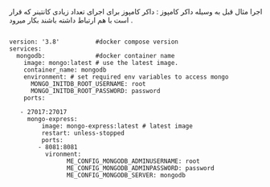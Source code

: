 اجرا مثال قبل به وسیله داکر کامپوز : داکر کامپوز برای اجرای تعداد زیادی کانتینر که قرار است با هم ارتباط داشته باشند بکار میرود .
```

version: '3.8'          #docker compose version
services:
  mongodb:              #docker container name
    image: mongo:latest # use the latest image.
    container_name: mongodb
    environment: # set required env variables to access mongo
      MONGO_INITDB_ROOT_USERNAME: root
      MONGO_INITDB_ROOT_PASSWORD: password
    ports:

   - 27017:27017
     mongo-express:
         image: mongo-express:latest # latest image
         restart: unless-stopped
         ports:
        - 8081:8081
          vironment:
                ME_CONFIG_MONGODB_ADMINUSERNAME: root
                ME_CONFIG_MONGODB_ADMINPASSWORD: password
                ME_CONFIG_MONGODB_SERVER: mongodb
```
